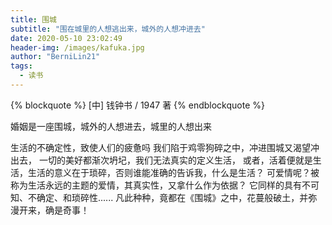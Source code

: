 ```yaml
---
title: 围城
subtitle: "围在城里的人想逃出来，城外的人想冲进去"
date: 2020-05-10 23:02:49
header-img: /images/kafuka.jpg
author: "BerniLin21"
tags: 
  - 读书
---
```



{% blockquote  %}
  [中] 钱钟书 / 1947 著
{% endblockquote %}

婚姻是一座围城，城外的人想进去，城里的人想出来

生活的不确定性，致使人们的疲惫吗
我们陷于鸡零狗碎之中，冲进围城又渴望冲出去，
一切的美好都渐次坍圮，我们无法真实的定义生活，
或者，活着便就是生活，生活的意义在于琐碎，否则谁能准确的告诉我，什么是生活？
可爱情呢？被称为生活永远的主题的爱情，其真实性，又拿什么作为依据？
它同样的具有不可知、不确定、和琐碎性......
凡此种种，竟都在《围城》之中，花蔓般破土，并弥漫开来，确是奇事！
